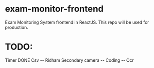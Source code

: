 # exam-monitor-frontend

Exam Monitoring System frontend in ReactJS. This repo will be used for production.

# TODO:

Timer DONE
Csv  --  Ridham
Secondary camera  -- 
Coding -- 
Ocr
